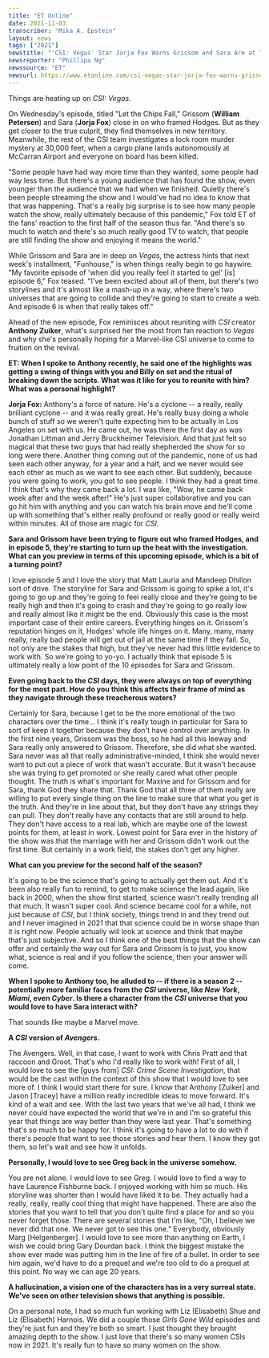 ```yaml
---
title: "ET Online"
date: 2021-11-03
transcriber: "Mika A. Epstein"
layout: news
tags: ["2021"]
newstitle: "'CSI: Vegas' Star Jorja Fox Warns Grissom and Sara Are at Their Lowest Point (Exclusive)"
newsreporter: "Phillipa Ng"
newssource: "ET"
newsurl: https://www.etonline.com/csi-vegas-star-jorja-fox-warns-grissom-and-sara-are-at-their-lowest-point-exclusive-174583
---
```


Things are heating up on _CSI: Vegas_.

On Wednesday's episode, titled "Let the Chips Fall," Grissom (**William Petersen**) and Sara (**Jorja Fox**) close in on who framed Hodges. But as they get closer to the true culprit, they find themselves in new territory. Meanwhile, the rest of the CSI team investigates a lock room murder mystery at 30,000 feet, when a cargo plane lands autonomously at McCarran Airport and everyone on board has been killed.

"Some people have had way more time than they wanted, some people had way less time. But there's a young audience that has found the show, even younger than the audience that we had when we finished. Quietly there's been people streaming the show and I would've had no idea to know that that was happening. That's a really big surprise is to see how many people watch the show, really ultimately because of this pandemic," Fox told ET of the fans' reaction to the first half of the season thus far. "And there's so much to watch and there's so much really good TV to watch, that people are still finding the show and enjoying it means the world."

While Grissom and Sara are in deep on _Vegas_, the actress hints that next week's installment, "Funhouse," is when things really begin to go haywire. "My favorite episode of 'when did you really feel it started to gel' [is] episode 6," Fox teased. "I've been excited about all of them, but there's two storylines and it's almost like a mash-up in a way, where there's two universes that are going to collide and they're going to start to create a web. And episode 6 is when that really takes off."

Ahead of the new episode, Fox reminisces about reuniting with _CSI_ creator **Anthony Zuiker**, what's surprised her the most from fan reaction to _Vegas_ and why she's personally hoping for a Marvel-like CSI universe to come to fruition on the revival.

**ET: When I spoke to Anthony recently, he said one of the highlights was getting a swing of things with you and Billy on set and the ritual of breaking down the scripts. What was it like for you to reunite with him? What was a personal highlight?**

**Jorja Fox:** Anthony's a force of nature. He's a cyclone -- a really, really brilliant cyclone -- and it was really great. He's really busy doing a whole bunch of stuff so we weren't quite expecting him to be actually in Los Angeles on set with us. He came out, he was there the first day as was Jonathan Littman and Jerry Bruckheimer Television. And that just felt so magical that these two guys that had really shepherded the show for so long were there. Another thing coming out of the pandemic, none of us had seen each other anyway, for a year and a half, and we never would see each other as much as we want to see each other. But suddenly, because you were going to work, you got to see people. I think they had a great time. I think that's why they came back a lot. I was like, "Wow, he came back week after and the week after!" He's just super collaborative and you can go hit him with anything and you can watch his brain move and he'll come up with something that's either really profound or really good or really weird within minutes. All of those are magic for _CSI_.

**Sara and Grissom have been trying to figure out who framed Hodges, and in episode 5, they're starting to turn up the heat with the investigation. What can you preview in terms of this upcoming episode, which is a bit of a turning point?**

I love episode 5 and I love the story that Matt Lauria and Mandeep Dhillon sort of drive. The storyline for Sara and Grissom is going to spike a lot, it's going to go up and they're going to feel really close and they're going to be really high and then it's going to crash and they're going to go really low and really almost like it might be the end. Obviously this case is the most important case of their entire careers. Everything hinges on it. Grissom's reputation hinges on it, Hodges' whole life hinges on it. Many, many, many really, really bad people will get out of jail at the same time if they fail. So, not only are the stakes that high, but they've never had this little evidence to work with. So we're going to yo-yo. I actually think that episode 5 is ultimately really a low point of the 10 episodes for Sara and Grissom.

**Even going back to the _CSI_ days, they were always on top of everything for the most part. How do you think this affects their frame of mind as they navigate through these treacherous waters?**

Certainly for Sara, because I get to be the more emotional of the two characters over the time... I think it's really tough in particular for Sara to sort of keep it together because they don't have control over anything. In the first nine years, Grissom was the boss, so he had all this leeway and Sara really only answered to Grissom. Therefore, she did what she wanted. Sara never was all that really administrative-minded, I think she would never want to put out a piece of work that wasn't accurate. But it wasn't because she was trying to get promoted or she really cared what other people thought. The truth is what's important for Maxine and for Grissom and for Sara, thank God they share that. Thank God that all three of them really are willing to put every single thing on the line to make sure that what you get is the truth. And they're in line about that, but they don't have any strings they can pull. They don't really have any contacts that are still around to help. They don't have access to a real lab, which are maybe one of the lowest points for them, at least in work. Lowest point for Sara ever in the history of the show was that the marriage with her and Grissom didn't work out the first time. But certainly in a work field, the stakes don't get any higher.

**What can you preview for the second half of the season?**

It's going to be the science that's going to actually get them out. And it's been also really fun to remind, to get to make science the lead again, like back in 2000, when the show first started, science wasn't really trending all that much. It wasn't super cool. And science became cool for a while, not just because of _CSI_, but I think society, things trend in and they trend out and I never imagined in 2021 that that science could be in worse shape than it is right now. People actually will look at science and think that maybe that's just subjective. And so I think one of the best things that the show can offer and certainly the way out for Sara and Grissom is to just, you know what, science is real and if you follow the science, then your answer will come.

**When I spoke to Anthony too, he alluded to -- if there is a season 2 -- potentially more familiar faces from the _CSI_ universe, like _New York_, _Miami_, even _Cyber_. Is there a character from the _CSI_ universe that you would love to have Sara interact with?**

That sounds like maybe a Marvel move.

**A _CSI_ version of _Avengers_.**

The Avengers. Well, in that case, I want to work with Chris Pratt and that raccoon and Groot. That's who I'd really like to work with! First of all, I would love to see the [guys from] _CSI: Crime Scene Investigation_, that would be the cast within the context of this show that I would love to see more of. I think I would start there for sure. I know that Anthony [Zuiker] and Jason [Tracey] have a million really incredible ideas to move forward. It's kind of a wait and see. With the last two years that we've all had, I think we never could have expected the world that we're in and I'm so grateful this year that things are way better than they were last year. That's something that's so much to be happy for. I think it's going to have a lot to do with if there's people that want to see those stories and hear them. I know they got them, so let's wait and see how it unfolds.

**Personally, I would love to see Greg back in the universe somehow.**

You are not alone. I would love to see Greg. I would love to find a way to have Laurence Fishburne back. I enjoyed working with him so much. His storyline was shorter than I would have liked it to be. They actually had a really, really, really cool thing that might have happened. There are also the stories that you want to tell that you don't quite find a place for and so you never forget those. There are several stories that I'm like, "Oh, I believe we never did that one. We never got to see this one." Everybody, obviously Marg [Helgenberger]. I would love to see more than anything on Earth, I wish we could bring Gary Dourdan back. I think the biggest mistake the show ever made was putting him in the line of fire of a bullet. In order to see him again, we'd have to do a prequel and we're too old to do a prequel at this point. No way we can age 20 years.

**A hallucination, a vision one of the characters has in a very surreal state. We've seen on other television shows that anything is possible.**

On a personal note, I had so much fun working with Liz (Elisabeth) Shue and Liz (Elisabeth) Harnois. We did a couple those _Girls Gone Wild_ episodes and they're just fun and they're both so smart. I just thought they brought amazing depth to the show. I just love that there's so many women CSIs now in 2021. It's really fun to have so many women on the show.
